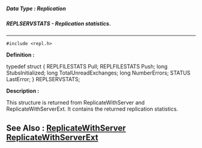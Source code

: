 ##### Data Type : Replication
##### REPLSERVSTATS - Replication statistics.
---
```
#include <repl.h>
```

**Definition :**

typedef struct {
   REPLFILESTATS Pull;
   REPLFILESTATS Push;
   long StubsInitialized;
   long TotalUnreadExchanges;
   long NumberErrors;
   STATUS LastError;
} REPLSERVSTATS;

**Description :**

This structure is returned from ReplicateWithServer and ReplicateWithServerExt.  It contains the returned replication statistics.


**See Also :**
[ReplicateWithServer](/domino-c-api-docs/reference/Func/ReplicateWithServer)
[ReplicateWithServerExt](/domino-c-api-docs/reference/Func/ReplicateWithServerExt)
---
